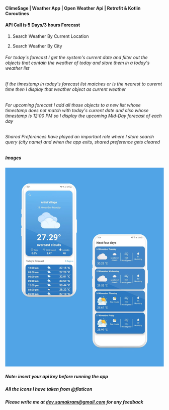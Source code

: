 #### ClimeSage | Weather App | Open Weather Api | Retrofit & Kotlin Coroutines


#### API Call is 5 Days/3 hours Forecast


1. Search Weather By Current Location

2. Search Weather By City


###### For today's forecast I get the system's current date and filter out the objects that contain the weather of today and store them in a today's weather list 

###### If the timestamp in today's forecast list matches or is the nearest to curernt time then I display that weather object as current weather 


###### For upcoming forecast I add all those objects to a new list whose timestamp does not match with today's current date and also whose timestamp is 12:00 PM so I display the upcoming Mid-Day forecast of each day


###### Shared Preferences have played an important role where I store search query (city name) and when the app exits, shared preference gets cleared


##### Images


![](images/first.jpg)


##### Note: insert your api key before running the app 


##### All the icons I have taken from @flaticon 

##### Please write me at dev.samakram@gmail.com for any feedback 
